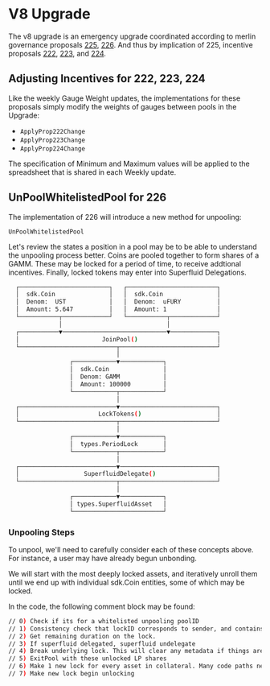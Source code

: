 # V8 Upgrade

The v8 upgrade is an emergency upgrade coordinated according to merlin governance proposals [225](https://www.mintscan.io/merlin/proposals/225), [226](https://www.mintscan.io/merlin/proposals/226).   And thus by implication of 225, incentive proposals [222](https://www.mintscan.io/merlin/proposals/222), [223](https://www.mintscan.io/merlin/proposals/223), and [224](https://www.mintscan.io/merlin/proposals/224).

## Adjusting Incentives for 222, 223, 224

Like the weekly Gauge Weight updates, the implementations for these proposals simply modify the weights of gauges between pools in the Upgrade:

* `ApplyProp222Change`
* `ApplyProp223Change`
* `ApplyProp224Change`

The specification of Minimum and Maximum values will be applied to the spreadsheet that is shared in each Weekly update.

## UnPoolWhitelistedPool for 226

The implementation of 226 will introduce a new method for unpooling:

`UnPoolWhitelistedPool`

Let's review the states a position in a pool may be to be able to understand the unpooling process better.  Coins are pooled together to form shares of a GAMM.  These may be locked for a period of time, to receive addtional incentives.  Finally, locked tokens may enter into Superfluid Delegations.

```sh
  ┌─────────────────────────┐   ┌─────────────────────────┐
  │  sdk.Coin               │   │  sdk.Coin               │
  │  Denom:  UST            │   │  Denom:  uFURY          │
  │  Amount: 5.647          │   │  Amount: 1              │
  └───────────┬─────────────┘   └───────────┬─────────────┘
              │                             │
  ┌───────────▼─────────────────────────────▼─────────────┐
  │                       JoinPool()                      │
  └───────────────────────────┬───────────────────────────┘
                              │
                 ┌────────────▼────────────┐
                 │  sdk.Coin               │
                 │  Denom: GAMM            │
                 │  Amount: 100000         │
                 └────────────┬────────────┘
                              │
  ┌───────────────────────────▼───────────────────────────┐
  │                      LockTokens()                     │
  └───────────────────────────┬───────────────────────────┘
                              │
                 ┌────────────▼────────────┐
                 │  types.PeriodLock       │
                 └────────────┬────────────┘
                              │
  ┌───────────────────────────▼───────────────────────────┐
  │                  SuperfluidDelegate()                 │
  └───────────────────────────┬───────────────────────────┘
                              │
                 ┌────────────▼────────────┐
                 │ types.SuperfluidAsset   │
                 └─────────────────────────┘

```

### Unpooling Steps

To unpool, we'll need to carefully consider each of these concepts above.  For instance, a user may have already begun unbonding.

We will start with the most deeply locked assets, and iteratively unroll them until we end up with individual sdk.Coin entities, some of which may be locked.

In the code, the following comment block may be found:

```sh
// 0) Check if its for a whitelisted unpooling poolID
// 1) Consistency check that lockID corresponds to sender, and contains correct LP shares. (Should also be validated by caller)
// 2) Get remaining duration on the lock.
// 3) If superfluid delegated, superfluid undelegate
// 4) Break underlying lock. This will clear any metadata if things are superfluid unbonding
// 5) ExitPool with these unlocked LP shares
// 6) Make 1 new lock for every asset in collateral. Many code paths need this assumption to hold
// 7) Make new lock begin unlocking
```

